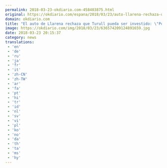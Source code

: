 ```yaml
---
permalink: 2018-03-23-okdiario.com-458403875.html
original: https://okdiario.com/espana/2018/03/23/auto-llarena-rechaza-que-turull-pueda-ser-investido-este-sabado-2014501
domain: okdiario.com
title: "El auto de Llarena rechaza que Turull pueda ser investido: \"Pone en peligro el Estado democrático""
image: https://okdiario.com/img/2018/03/23/636574209124891659.jpg
date: 2018-03-23 20:15:37
category: news
translations: 
 - 'en'
 - 'de'
 - 'ru'
 - 'ja'
 - 'fr'
 - 'it'
 - 'zh-CN'
 - 'zh-TW'
 - 'ar'
 - 'fa'
 - 'pt'
 - 'hi'
 - 'tr'
 - 'id'
 - 'nl'
 - 'sv'
 - 'vi'
 - 'pl'
 - 'ko'
 - 'no'
 - 'da'
 - 'th'
 - 'ta'
 - 'ms'
 - 'hy'
---
```


